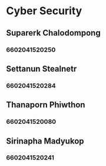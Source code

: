 # Cyber Security

## Suparerk Chalodompong 
### 6602041520250

## Settanun Stealnetr
### 6602041520284

## Thanaporn Phiwthon 
### 6602041520080

## Sirinapha Madyukop
### 6602041520241
